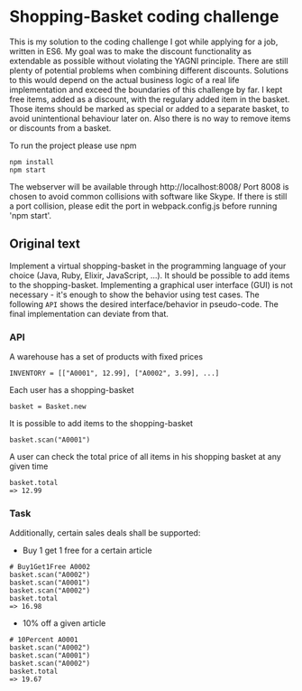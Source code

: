 # Shopping-Basket coding challenge

This is my solution to the coding challenge I got while applying for a job, written in ES6.
My goal was to make the discount functionality as extendable as possible without violating the YAGNI principle.
There are still plenty of potential problems when combining different discounts. Solutions to this would depend on the actual business logic of a real life implementation and exceed the boundaries of this challenge by far.
I kept free items, added as a discount, with the regulary added item in the basket. Those items should be marked as special or added to a separate basket, to avoid unintentional behaviour later on.
Also there is no way to remove items or discounts from a basket.

To run the project please use npm
```
npm install
npm start
```
The webserver will be available through http://localhost:8008/
Port 8008 is chosen to avoid common collisions with software like Skype. If there is still a port collision, please edit the port in webpack.config.js before running 'npm start'.


## Original text

Implement a virtual shopping-basket in the programming language of your choice (Java, Ruby, Elixir, JavaScript, ...). It should be possible to add items to the shopping-basket. Implementing a graphical user interface (GUI) is not necessary - it's enough to show the behavior using test cases. 
The following `API` shows the desired interface/behavior in pseudo-code. The final implementation can deviate from that.

### API
A warehouse has a set of products with fixed prices

```
INVENTORY = [["A0001", 12.99], ["A0002", 3.99], ...]
```

Each user has a shopping-basket

```
basket = Basket.new
```

It is possible to add items to the shopping-basket

```
basket.scan("A0001")
```

A user can check the total price of all items in his shopping basket at any given time

```
basket.total
=> 12.99
```

### Task
Additionally, certain sales deals shall be supported:

* Buy 1 get 1 free for a certain article

```
# Buy1Get1Free A0002
basket.scan("A0002")
basket.scan("A0001")
basket.scan("A0002")
basket.total
=> 16.98
```

* 10% off a given article

```
# 10Percent A0001
basket.scan("A0002")
basket.scan("A0001")
basket.scan("A0002")
basket.total
=> 19.67
```